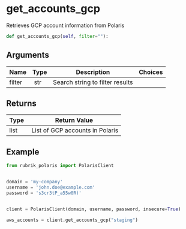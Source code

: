 # get_accounts_gcp

Retrieves GCP account information from Polaris

```py
def get_accounts_gcp(self, filter=""):
```

## Arguments

| Name        | Type | Description                                                                 | Choices |
|-------------|------|-----------------------------------------------------------------------------|---------|
| filter  | str | Search string to filter results |  |


## Returns

| Type | Return Value                                                                                  |
|------|-----------------------------------------------------------------------------------------------|
| list | List of GCP accounts in Polaris |



## Example

```py
from rubrik_polaris import PolarisClient


domain = 'my-company'
username = 'john.doe@example.com'
password = 's3cr3tP_a55w0R)'


client = PolarisClient(domain, username, password, insecure=True)

aws_accounts = client.get_accounts_gcp("staging")

```
